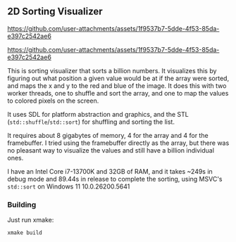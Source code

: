 ## 2D Sorting Visualizer


https://github.com/user-attachments/assets/1f9537b7-5dde-4f53-85da-e397c2542ae6



https://github.com/user-attachments/assets/1f9537b7-5dde-4f53-85da-e397c2542ae6


This is sorting visualizer that sorts a billion numbers. It visualizes this by figuring out
what position a given value would be at if the array were sorted, and maps the x and y to
the red and blue of the image. It does this with two worker threads, one to shuffle and sort
the array, and one to map the values to colored pixels on the screen.

It uses SDL for platform abstraction and graphics, and the STL (`std::shuffle`/`std::sort`)
for shuffling and sorting the list.

It requires about 8 gigabytes of memory, 4 for the array and 4 for the framebuffer. I tried
using the framebuffer directly as the array, but there was no pleasant way to visualize the
values and still have a billion individual ones.

I have an Intel Core i7-13700K and 32GB of RAM, and it takes ~249s in debug mode and 89.44s
in release to complete the sorting, using MSVC's `std::sort` on Windows 11 10.0.26200.5641

### Building

Just run xmake:
```shell
xmake build
```

